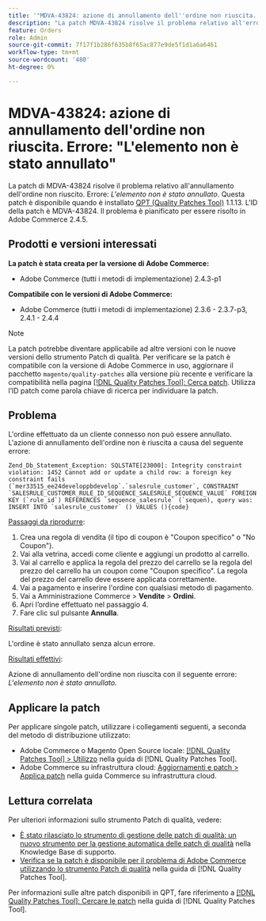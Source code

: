 ```yaml
---
title: '"MDVA-43824: azione di annullamento dell''ordine non riuscita. Errore: "L''elemento non è stato annullato""'
description: "La patch MDVA-43824 risolve il problema relativo all'errore di annullamento dell'ordine: *L'elemento non è stato annullato*. Questa patch è disponibile quando è installato [Quality Patches Tool (QPT)](https://experienceleague.adobe.com/en/docs/commerce-knowledge-base/kb/announcements/commerce-announcements/magento-quality-patches-released-new-tool-to-self-serve-quality-patches) 1.1.13. L'ID della patch è MDVA-43824. Il problema è pianificato per la risoluzione in Adobe Commerce 2.4.5."
feature: Orders
role: Admin
source-git-commit: 7f17f1b286f635b8f65ac877e9de5f1d1a6a6461
workflow-type: tm+mt
source-wordcount: '480'
ht-degree: 0%

---
```


# MDVA-43824: azione di annullamento dell&#39;ordine non riuscita. Errore: &quot;L&#39;elemento non è stato annullato&quot;

La patch di MDVA-43824 risolve il problema relativo all&#39;annullamento dell&#39;ordine non riuscito. Errore: *L&#39;elemento non è stato annullato*. Questa patch è disponibile quando è installato [QPT (Quality Patches Tool)](https://experienceleague.adobe.com/en/docs/commerce-knowledge-base/kb/announcements/commerce-announcements/magento-quality-patches-released-new-tool-to-self-serve-quality-patches) 1.1.13. L&#39;ID della patch è MDVA-43824. Il problema è pianificato per essere risolto in Adobe Commerce 2.4.5.

## Prodotti e versioni interessati

**La patch è stata creata per la versione di Adobe Commerce:**

* Adobe Commerce (tutti i metodi di implementazione) 2.4.3-p1

**Compatibile con le versioni di Adobe Commerce:**

* Adobe Commerce (tutti i metodi di implementazione) 2.3.6 - 2.3.7-p3, 2.4.1 - 2.4.4

>[!NOTE]
>
>La patch potrebbe diventare applicabile ad altre versioni con le nuove versioni dello strumento Patch di qualità. Per verificare se la patch è compatibile con la versione di Adobe Commerce in uso, aggiornare il pacchetto `magento/quality-patches` alla versione più recente e verificare la compatibilità nella pagina [[!DNL Quality Patches Tool]: Cerca patch](https://experienceleague.adobe.com/en/docs/commerce-knowledge-base/kb/announcements/commerce-announcements/magento-quality-patches-released-new-tool-to-self-serve-quality-patches). Utilizza l’ID patch come parola chiave di ricerca per individuare la patch.

## Problema

L&#39;ordine effettuato da un cliente connesso non può essere annullato. L&#39;azione di annullamento dell&#39;ordine non è riuscita a causa del seguente errore:

```
Zend_Db_Statement_Exception: SQLSTATE[23000]: Integrity constraint violation: 1452 Cannot add or update a child row: a foreign key constraint fails (`mer33515_ee24developpbdevelop`.`salesrule_customer`, CONSTRAINT `SALESRULE_CUSTOMER_RULE_ID_SEQUENCE_SALESRULE_SEQUENCE_VALUE` FOREIGN KEY (`rule_id`) REFERENCES `sequence_salesrule` (`sequen), query was: INSERT INTO `salesrule_customer` () VALUES (){code}
```

<u>Passaggi da riprodurre</u>:

1. Crea una regola di vendita (il tipo di coupon è &quot;Coupon specifico&quot; o &quot;No Coupon&quot;).
1. Vai alla vetrina, accedi come cliente e aggiungi un prodotto al carrello.
1. Vai al carrello e applica la regola del prezzo del carrello se la regola del prezzo del carrello ha un coupon come &quot;Coupon specifico&quot;. La regola del prezzo del carrello deve essere applicata correttamente.
1. Vai a pagamento e inserire l&#39;ordine con qualsiasi metodo di pagamento.
1. Vai a Amministrazione Commerce > **Vendite** > **Ordini**.
1. Apri l’ordine effettuato nel passaggio 4.
1. Fare clic sul pulsante **Annulla**.

<u>Risultati previsti</u>:

L&#39;ordine è stato annullato senza alcun errore.

<u>Risultati effettivi</u>:

Azione di annullamento dell&#39;ordine non riuscita con il seguente errore: *L&#39;elemento non è stato annullato.*

## Applicare la patch

Per applicare singole patch, utilizzare i collegamenti seguenti, a seconda del metodo di distribuzione utilizzato:

* Adobe Commerce o Magento Open Source locale: [[!DNL Quality Patches Tool] > Utilizzo](/help/tools/quality-patches-tool/usage.md) nella guida di [!DNL Quality Patches Tool].
* Adobe Commerce su infrastruttura cloud: [Aggiornamenti e patch > Applica patch](https://experienceleague.adobe.com/docs/commerce-cloud-service/user-guide/develop/upgrade/apply-patches.html) nella guida Commerce su infrastruttura cloud.

## Lettura correlata

Per ulteriori informazioni sullo strumento Patch di qualità, vedere:

* [È stato rilasciato lo strumento di gestione delle patch di qualità: un nuovo strumento per la gestione automatica delle patch di qualità](https://experienceleague.adobe.com/en/docs/commerce-knowledge-base/kb/announcements/commerce-announcements/magento-quality-patches-released-new-tool-to-self-serve-quality-patches) nella Knowledge Base di supporto.
* [Verifica se la patch è disponibile per il problema di Adobe Commerce utilizzando lo strumento Patch di qualità](/help/tools/quality-patches-tool/patches-available-in-qpt/check-patch-for-magento-issue-with-magento-quality-patches.md) nella guida di [!DNL Quality Patches Tool].

Per informazioni sulle altre patch disponibili in QPT, fare riferimento a [[!DNL Quality Patches Tool]: Cercare le patch](https://experienceleague.adobe.com/tools/commerce-quality-patches/index.html) nella guida di [!DNL Quality Patches Tool].
